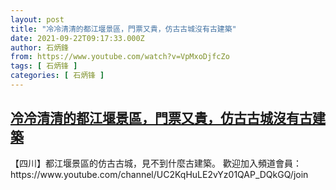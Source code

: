 ```yaml
---
layout: post
title: "冷冷清清的都江堰景區，門票又貴，仿古古城沒有古建築"
date: 2021-09-22T09:17:33.000Z
author: 石炳鋒
from: https://www.youtube.com/watch?v=VpMxoDjfcZo
tags: [ 石炳锋 ]
categories: [ 石炳锋 ]
---
```

<!--1632302253000-->
[冷冷清清的都江堰景區，門票又貴，仿古古城沒有古建築](https://www.youtube.com/watch?v=VpMxoDjfcZo)
------

<div>
【四川】都江堰景區的仿古古城，見不到什麼古建築。            歡迎加入頻道會員：https://www.youtube.com/channel/UC2KqHuLE2vYz01QAP_DQkGQ/join
</div>
